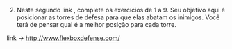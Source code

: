  2) Neste segundo link , complete os exercícios de 1 a 9. Seu objetivo aqui é posicionar as torres de defesa para que elas abatam os inimigos. 
 Você terá de pensar qual é a melhor posição para cada torre.
 
 link -> http://www.flexboxdefense.com/
